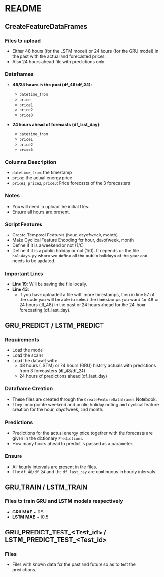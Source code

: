 # README

## CreateFeatureDataFrames

### Files to upload
- Either 48 hours (for the LSTM model) or 24 hours (for the GRU model) in the past with the actual and forecasted prices.
- Also 24 hours ahead file with predictions only

### Dataframes
- **48/24 hours in the past (df_48/df_24)**:
  - `datetime_from`
  - `price`
  - `price1`
  - `price2`
  - `price3`
  
- **24 hours ahead of forecasts (df_last_day)**:
  - `datetime_from`
  - `price1`
  - `price2`
  - `price3`

### Columns Description
- `datetime_from`: the timestamp
- `price`: the actual energy price
- `price1`, `price2`, `price3`: Price forecasts of the 3 forecasters

### Notes
- You will need to upload the initial files.
- Ensure all hours are present.

### Script Features
- Create Temporal Features (hour, dayofweek, month)
- Make Cyclical Feature Encoding for hour, dayofweek, month
- Define if it is a weekend or not (1/0)
- Define if it is a public holiday or not (1/0). It depends on the file `holidays.py` where we define all the public holidays of the year and needs to be updated.

### Important Lines
- **Line 19**: Will be saving the file locally.
- **Line 43**:
  - If you have uploaded a file with more timestamps, then in line 57 of the code you will be able to select the timestamps you want for 48 or 24 hours (df_48) in the past or 24 hours ahead for the 24-hour forecasting (df_last_day).

## GRU_PREDICT / LSTM_PREDICT

### Requirements
- Load the model
- Load the scaler
- Load the dataset with:
  - 48 hours (LSTM) or 24 hours (GRU) history actuals with predictions from 3 forecasters (df_48/df_24)
  - 24 hours of predictions ahead (df_last_day)

### Dataframe Creation
- These files are created through the `CreateFeatureDataframes` Notebook.
- They incorporate weekend and public holiday noting and cyclical feature creation for the hour, dayofweek, and month.

### Predictions
- Predictions for the actual energy price together with the forecasts are given in the dictionary `Predictions`.
- How many hours ahead to predict is passed as a parameter.

### Ensure
- All hourly intervals are present in the files.
- The `df_48/df_24` and the `df_last_day` are continuous in hourly intervals.

## GRU_TRAIN / LSTM_TRAIN

### Files to train GRU and LSTM models respectively
- **GRU MAE** ~ 9.5
- **LSTM MAE** ~ 10.5

## GRU_PREDICT_TEST_<Test_id> / LSTM_PREDICT_TEST_<Test_id>

### Files
- Files with known data for the past and future so as to test the predictions.



